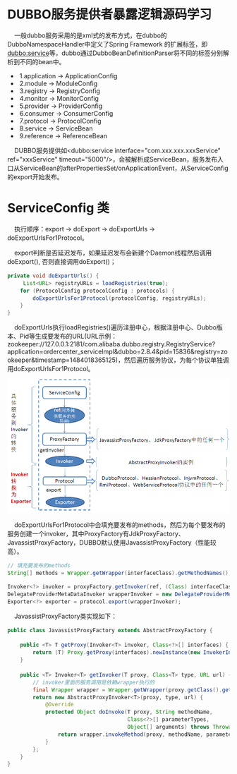 DUBBO服务提供者暴露逻辑源码学习
=================

&nbsp;&nbsp;&nbsp;&nbsp;一般dubbo服务采用的是xml式的发布方式，在dubbo的DubboNamespaceHandler中定义了Spring Framework 的扩展标签，即<dubbo:service>等，dubbo通过DubboBeanDefinitionParser将不同的标签分别解析到不同的bean中。
- &nbsp;1.application -> ApplicationConfig
- &nbsp;2.module -> ModuleConfig
- &nbsp;3.registry -> RegistryConfig
- &nbsp;4.monitor -> MonitorConfig
- &nbsp;5.provider -> ProviderConfig
- &nbsp;6.consumer -> ConsumerConfig
- &nbsp;7.protocol -> ProtocolConfig
- &nbsp;8.service -> ServiceBean
- &nbsp;9.reference -> ReferenceBean

&nbsp;&nbsp;&nbsp;&nbsp;DUBBO服务提供如<dubbo:service interface="com.xxx.xxx.xxxService" ref="xxxService" timeout="5000"/>，会被解析成ServiceBean，服务发布入口从ServiceBean的afterPropertiesSet/onApplicationEvent，从ServiceConfig的export开始发布。

# ServiceConfig 类

&nbsp;&nbsp;&nbsp;&nbsp;执行顺序：export -> doExport -> doExportUrls -> doExportUrlsFor1Protocol。

&nbsp;&nbsp;&nbsp;&nbsp;export判断是否延迟发布，如果延迟发布会新建个Daemon线程然后调用doExport(), 否则直接调用doExport()；
~~~java
private void doExportUrls() {
     List<URL> registryURLs = loadRegistries(true);
    for (ProtocolConfig protocolConfig : protocols) {
        doExportUrlsFor1Protocol(protocolConfig, registryURLs);
    }
}
~~~

&nbsp;&nbsp;&nbsp;&nbsp;doExportUrls执行loadRegistries()遍历注册中心，根据注册中心、Dubbo版本、Pid等生成要发布的URL(URL示例： zookeeper://127.0.0.1:2181/com.alibaba.dubbo.registry.RegistryService?application=ordercenter_serviceImpl&dubbo=2.8.4&pid=15836&registry=zookeeper&timestamp=1484018365125)，然后遍历服务协议，为每个协议单独调用doExportUrlsFor1Protocol。

![服务暴露过程](static/服务暴露过程.png)

&nbsp;&nbsp;&nbsp;&nbsp;doExportUrlsFor1Protocol中会填充要发布的methods，然后为每个要发布的服务创建一个invoker，其中ProxyFactory有JdkProxyFactory、JavassistProxyFactory，DUBBO默认使用JavassistProxyFactory（性能较高）。
~~~java
// 填充要发布的methods
String[] methods = Wrapper.getWrapper(interfaceClass).getMethodNames();
~~~
~~~java
Invoker<?> invoker = proxyFactory.getInvoker(ref, (Class) interfaceClass, registryURL.addParameterAndEncoded(Constants.EXPORT_KEY, url.toFullString()));
DelegateProviderMetaDataInvoker wrapperInvoker = new DelegateProviderMetaDataInvoker(invoker, this);
Exporter<?> exporter = protocol.export(wrapperInvoker);
~~~

&nbsp;&nbsp;&nbsp;&nbsp;JavassistProxyFactory类实现如下：
~~~java
public class JavassistProxyFactory extends AbstractProxyFactory {

    public <T> T getProxy(Invoker<T> invoker, Class<?>[] interfaces) {
        return (T) Proxy.getProxy(interfaces).newInstance(new InvokerInvocationHandler(invoker));
    }

    public <T> Invoker<T> getInvoker(T proxy, Class<T> type, URL url) {
        // invoker里面的服务调用是依赖wrapper执行的
        final Wrapper wrapper = Wrapper.getWrapper(proxy.getClass().getName().indexOf('$') < 0 ? proxy.getClass() : type);
        return new AbstractProxyInvoker<T>(proxy, type, url) {
            @Override
            protected Object doInvoke(T proxy, String methodName,
                                      Class<?>[] parameterTypes,
                                      Object[] arguments) throws Throwable {
                return wrapper.invokeMethod(proxy, methodName, parameterTypes, arguments);
            }
        };
    }
}
~~~